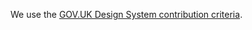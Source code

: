 We use the [GOV.UK Design System contribution criteria](https://design-system.service.gov.uk/community/contribution-criteria/).
